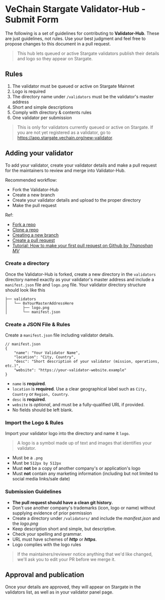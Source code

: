 # VeChain Stargate Validator-Hub - Submit Form

The following is a set of guidelines for contributing to **Validator-Hub**. These
are just guidelines, not rules. Use your best judgment and feel free to propose changes to this document in a pull request.

> This hub lets queued or active Stargate validators publish their details and logo so they appear on Stargate.

## Rules

1. The validator must be queued or active on Stargate Mainnet
2. Logo is required
3. The directory name under `/validators` must be the validator's master address
4. Short and simple descriptions
5. Comply with directory & contents rules
6. One validator per submission

> This is only for validators currently queued or active on Stargate. If you are not yet registered as a validator, go to https://app.stargate.vechain.org/new-validator.

## Adding your validator

To add your validator, create your validator details and make a pull request for the maintainers to review and merge into Validator-Hub.

Recommended workflow:

- Fork the Validator-Hub
- Create a new branch
- Create your validator details and upload to the proper directory
- Make the pull request

Ref:

- [Fork a repo](https://docs.github.com/en/get-started/quickstart/fork-a-repo)
- [Clone a repo](https://docs.github.com/en/get-started/quickstart/fork-a-repo#cloning-your-forked-repository)
- [Creating a new branch](https://docs.github.com/en/pull-requests/collaborating-with-pull-requests/proposing-changes-to-your-work-with-pull-requests/creating-and-deleting-branches-within-your-repository#creating-a-branch)
- [Create a pull request](https://docs.github.com/en/pull-requests/collaborating-with-pull-requests/proposing-changes-to-your-work-with-pull-requests/creating-a-pull-request)
- [Tutorial: How to make your first pull request on Github by _Thanoshan MV_](https://www.freecodecamp.org/news/how-to-make-your-first-pull-request-on-github-3/)

### Create a directory

Once the Validator-Hub is forked, create a new directory in the `validators` directory named exactly as your validator's master address and include a `manifest.json` file and `logo.png` file. Your validator directory structure should look like this

```
├── validators
│   └── 0xYourMasterAddressHere
│       ├── logo.png
│       └── manifest.json
```

### Create a JSON File & Rules

Create a `manifest.json` file including validator details.

```
// manifest.json
{
    "name": "Your Validator Name",
    "location": "City, Country",
    "desc": "Short description of your validator (mission, operations, etc.)",
    "website": "https://your-validator-website.example"
}
```

- `name` is **required**.
- `location` is **required**. Use a clear geographical label such as `City, Country` or `Region, Country`.
- `desc` is **required**.
- `website` is _optional_, and must be a fully-qualified URL if provided.
- No fields should be left blank.

### Import the Logo & Rules

Import your validator logo into the directory and name it `logo`.

> A logo is a symbol made up of text and images that identifies your validator.

- Must be a `.png`
- Must be `512px by 512px`
- Must **not** be a copy of another company's or application's logo
- Must **not** contain any marketing information (including but not limited to social media links/sale date)

### Submission Guidelines

- **The pull request should have a clean git history.**
- Don't use another company's trademarks (icon, logo or name) without supplying evidence of prior permission
- Create a directory under `/validators/` and include the _manifest.json_ and the _logo.png_
- Keep description short and simple, but descriptive.
- Check your spelling and grammar.
- URL must have schemes of **_http_** or **_https_**.
- Logo complies with the logo rules

> If the maintainers/reviewer notice anything that we'd like changed, we'll ask you to edit your PR before we merge it.

## Approval and publication

Once your details are approved, they will appear on Stargate in the validators list, as well as in your validator panel page.
